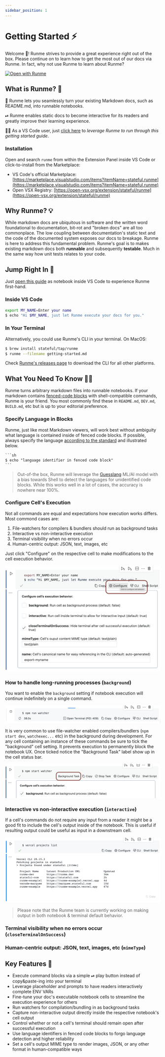 ```yaml
---
sidebar_position: 1
---
```


# Getting Started ⚡️

Welcome 👋! Runme strives to provide a great experience right out of the box. Please continue on to learn how to get the most out of our docs via Runme. In fact, why not use Runme to learn about Runme?

[![Open with Runme](https://badgen.net/badge/Open%20with/Runme/5B3ADF?icon=https://runme.dev/img/logo.svg)](vscode://stateful.runme?command=setup&fileToOpen=docs/getting-started.md&repository=https://github.com/stateful/runme.dev.git)

## What is Runme? 🤔

📜 Runme lets you seamlessly turn your existing Markdown docs, such as README.md, into runnable notebooks.

⏯ Runme enables static docs to become interactive for its readers and greatly improve their learning experience.

👩‍💻 As a VS Code user, just [click here](vscode://stateful.runme?command=setup&fileToOpen=docs/getting-started.md&repository=https://github.com/stateful/runme.dev.git) to *leverage Runme to run through this getting started guide*.

### Installation

Open and search `runme` from within the Extension Panel inside VS Code or click-to-install from the Marketplace:

- VS Code's official Marketplace: [https://marketplace.visualstudio.com/items?itemName=stateful.runme](https://marketplace.visualstudio.com/items?itemName=stateful.runme)
- Open VSX Registry: [https://open-vsx.org/extension/stateful/runme](https://open-vsx.org/extension/stateful/runme)

## Why Runme? 💡

While markdown docs are ubiquitous in software and the written word foundational to documentation, bit-rot and "broken docs" are all too commonplace. The low coupling between documentation's static text and the code of the documented system exposes our docs to breakage. Runme is here to address this fundamental problem. Runme's goal is to makes existing markdown docs both **runnable** and subsequently **testable**. Much in the same way how unit tests relates to your code.

## Jump Right In 🚀

Just [open this guide](vscode://stateful.runme?command=setup&fileToOpen=docs/getting-started.md&repository=https://github.com/stateful/runme.dev.git) as notebook inside VS Code to experience Runme first-hand.

### Inside VS Code

```sh { background=false interactive=false }
export MY_NAME=Enter your name
$ echo "Hi $MY_NAME, just let Runme execute your docs for you."
```

### In Your Terminal

Alternatively, you could use Runme's CLI in your terminal. On MacOS:

```sh { interactive=true }
$ brew install stateful/tap/runme
$ runme --filename getting-started.md
```

Check [Runme's releases page](https://github.com/stateful/runme/releases) to download the CLI for all other platforms.

## What You Need To Know 👩‍🏫

Runme turns arbitrary markdown files into runnable notebooks. If your markdown contains [fenced-code blocks](https://www.markdownguide.org/extended-syntax/#fenced-code-blocks) with shell-compatible commands, Runme is your friend. You most commonly find these in `README.md`, `DEV.md`, `BUILD.md`, etc but is up to your editorial preference.

### Specify Language in Blocks

Runme, just like most Markdown viewers, will work best without ambiguity what language is contained inside of fenced code blocks. If possible, always specify the language [according to the standard](https://www.markdownguide.org/extended-syntax/#syntax-highlighting) and illustrated below.

    ```sh
    $ echo "language identifier in fenced code block"
    ```

> Out-of-the box, Runme will leverage the [Guesslang](https://github.com/yoeo/guesslang) ML/AI model with a bias towards Shell to detect the languages for unidentified code blocks. While this works well in a lot of cases, the accuracy is nowhere near 100%.

### Configure Cell's Execution

Not all commands are equal and expectations how execution works differs. Most commond cases are:

1. File-watchers for compilers & bundlers should run as background tasks
2. Interactive vs non-interactive execution
3. Terminal visibility when no errors occur
4. Human-centric output: JSON, text, images, etc

Just click "Configure" on the respective cell to make modifications to the cell execution behavior.

![Configure a Cell](static/configure-cell.png)

### How to handle long-running processes (`background`)

You want to enable the `background` setting if notebook execution will continue indefinitely on a single command.

![Blocks notebook UX](static/cell-blocking.png)

It is very common to use file-watcher enabled compilers/bundlers (`npm start dev`, `watchexec...` etc) in the background during development. For any cell containing an instance of these commands be sure to tick the "background" cell setting. It prevents execution to permanently block the notebook UX. Once ticked notice the "Background Task" label show up in the cell status bar.

![Cell is Background Task](static/cell-background.png)

### Interactive vs non-interactive execution (`interactive`)

If a cell's commands do not require any input from a reader it might be a good
fit to include the cell's output inside of the notebook. This is useful if
resulting output could be useful as input in a downstream cell.

![Non-interactive Cell Output](static/cell-non-interactive.png)

> Please note that the Runme team is currently working on making output in both
> notebook & terminal default behavior.

### Terminal visibility when no errors occur (`closeTerminalOnSuccess`)

### Human-centric output: JSON, text, images, etc (`mimeType`)

## Key Features 🦾

- Execute command blocks via a simple ️⏯ play button instead of copy&paste-ing into your terminal
- Leverage placeholder and prompts to have readers interactively complete ENV VARs
- Fine-tune your doc's executable notebook cells to streamline the execution experience for others
- Run watchers for compilation/bundling in as background tasks
- Capture non-interactive output directly inside the respective notebook's cell output
- Control whether or not a cell's terminal should remain open after successful execution
- Use language identifiers in fenced code blocks to forgo language detection and higher reliability
- Set a cell's output MIME type to render images, JSON, or any other format in human-compatible ways
